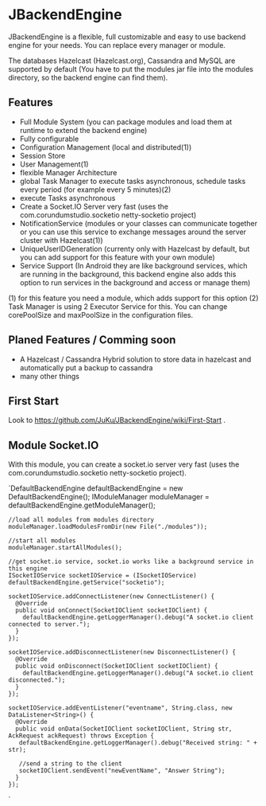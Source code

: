# JBackendEngine
JBackendEngine is a flexible, full customizable and easy to use backend engine for your needs.
You can replace every manager or module.

The databases Hazelcast (Hazelcast.org), Cassandra and MySQL are supported by default (You have to put the modules jar file into the modules directory, so the backend engine can find them).

## Features
 - Full Module System (you can package modules and load them at runtime to extend the backend engine)
 - Fully configurable
 - Configuration Management (local and distributed(1))
 - Session Store
 - User Management(1)
 - flexible Manager Architecture
 - global Task Manager to execute tasks asynchronous, schedule tasks every period (for example every 5 minutes)(2)
 - execute Tasks asynchronous
 - Create a Socket.IO Server very fast (uses the com.corundumstudio.socketio netty-socketio project)
 - NotificationService (modules or your classes can communicate together or you can use this service to exchange messages around the server cluster with Hazelcast(1))
 - UniqueUserIDGeneration (currenty only with Hazelcast by default, but you can add support for this feature with your own module)
 - Service Support (In Android they are like background services, which are running in the background, this backend engine also adds this option to run services in the background and access or manage them)
 
 (1) for this feature you need a module, which adds support for this option
 (2) Task Manager is using 2 Executor Service for this. You can change corePoolSize and maxPoolSize in the configuration files.

## Planed Features / Comming soon
 - A Hazelcast / Cassandra Hybrid solution to store data in hazelcast and automatically put a backup to cassandra
 - many other things

## First Start
Look to https://github.com/JuKu/JBackendEngine/wiki/First-Start .

## Module Socket.IO
With this module, you can create a socket.io server very fast (uses the com.corundumstudio.socketio netty-socketio project).

`DefaultBackendEngine defaultBackendEngine = new DefaultBackendEngine();
   IModuleManager moduleManager = defaultBackendEngine.getModuleManager();
   
    //load all modules from modules directory
    moduleManager.loadModulesFromDir(new File("./modules"));
            
    //start all modules
    moduleManager.startAllModules();
            
    //get socket.io service, socket.io works like a background service in this engine
    ISocketIOService socketIOService = (ISocketIOService) defaultBackendEngine.getService("socketio");
            
    socketIOService.addConnectListener(new ConnectListener() {
      @Override
      public void onConnect(SocketIOClient socketIOClient) {
        defaultBackendEngine.getLoggerManager().debug("A socket.io client connected to server.");
      }
    });
            
    socketIOService.addDisconnectListener(new DisconnectListener() {
      @Override
      public void onDisconnect(SocketIOClient socketIOClient) {
        defaultBackendEngine.getLoggerManager().debug("A socket.io client disconnected.");
      }
    });
            
    socketIOService.addEventListener("eventname", String.class, new DataListener<String>() {
      @Override
      public void onData(SocketIOClient socketIOClient, String str, AckRequest ackRequest) throws Exception {
       defaultBackendEngine.getLoggerManager().debug("Received string: " + str);
                    
       //send a string to the client
       socketIOClient.sendEvent("newEventName", "Answer String");
      }
    });
 `
